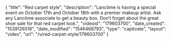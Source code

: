 {
    "title": "Red carpet style",
    "description": "Lancôme is having a special event on October 17th and October 18th with a premier makeup artist. Ask any Lancôme associate to get a beauty box. Don’t forget about the great shoe sale for that red carpet look.",
    "videoid": "179603700",
    "date_created": "1539126516",
    "date_modified": "1546466793",
    "type": "captivate",
    "layout": "video",
    "url": "\/v\/red-carpet-style\/179603700"
}